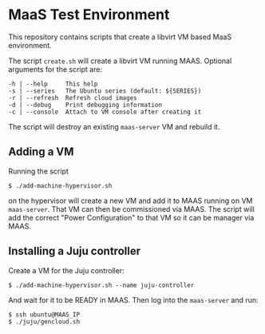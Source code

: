 # MaaS Test Environment

This repository contains scripts that create a libvirt VM based MaaS
environment.

The script `create.sh` will create a libvirt VM running MAAS. Optional
arguments for the script are:

    -h | --help     This help
    -s | --series   The Ubuntu series (default: ${SERIES})
    -r | --refresh  Refresh cloud images
    -d | --debug    Print debugging information
    -c | --console  Attach to VM console after creating it

The script will destroy an existing `maas-server` VM and rebuild it.

## Adding a VM

Running the script

    $ ./add-machine-hypervisor.sh

on the hypervisor will create a new VM and add it to MAAS running on
VM `maas-server`. That VM can then be commissioned via MAAS. The
script will add the correct "Power Configuration" to that VM so it can
be manager via MAAS.

## Installing a Juju controller

Create a VM for the Juju controller:

    $ ./add-machine-hypervisor.sh --name juju-controller

And wait for it to be READY in MAAS. Then log into the `maas-server`
and run:

    $ ssh ubuntu@MAAS_IP
    $ ./juju/gencloud.sh
